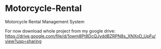 # Motorcycle-Rental
Motorcycle Rental Management System

For now download whole project from my google drive: https://drive.google.com/file/d/1owm8Pt8DcQJyddBZRPN8s_XNXoD_UpFu/view?usp=sharing
